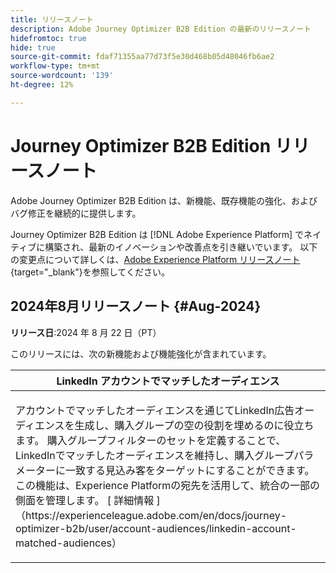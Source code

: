 ```yaml
---
title: リリースノート
description: Adobe Journey Optimizer B2B Edition の最新のリリースノート
hidefromtoc: true
hide: true
source-git-commit: fdaf71355aa77d73f5e30d468b05d48046fb6ae2
workflow-type: tm+mt
source-wordcount: '139'
ht-degree: 12%

---
```


# Journey Optimizer B2B Edition リリースノート

Adobe Journey Optimizer B2B Edition は、新機能、既存機能の強化、およびバグ修正を継続的に提供します。

Journey Optimizer B2B Edition は [!DNL Adobe Experience Platform] でネイティブに構築され、最新のイノベーションや改善点を引き継いでいます。 以下の変更点について詳しくは、[Adobe Experience Platform リリースノート](https://experienceleague.adobe.com/ja/docs/experience-platform/release-notes/latest){target="_blank"}を参照してください。

## 2024年8月リリースノート {#Aug-2024}

**リリース日**:2024 年 8 月 22 日（PT）

このリリースには、次の新機能および機能強化が含まれています。

<table>
<thead>
<tr>
<th><strong>LinkedIn アカウントでマッチしたオーディエンス</strong><br/></th>
</tr>
</thead>
<tbody>
<tr>
<td>
<p>アカウントでマッチしたオーディエンスを通じてLinkedIn広告オーディエンスを生成し、購入グループの空の役割を埋めるのに役立ちます。 購入グループフィルターのセットを定義することで、LinkedInでマッチしたオーディエンスを維持し、購入グループパラメーターに一致する見込み客をターゲットにすることができます。 この機能は、Experience Platformの宛先を活用して、統合の一部の側面を管理します。 [ 詳細情報 ] （https://experienceleague.adobe.com/en/docs/journey-optimizer-b2b/user/account-audiences/linkedin-account-matched-audiences）</p>
</td>
</tr>
</tbody>
</table>

